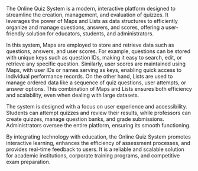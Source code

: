 The Online Quiz System is a modern, interactive platform designed to streamline the creation, management, and evaluation of quizzes. It leverages the power of Maps and Lists as data structures to efficiently organize and manage questions, answers, and scores, offering a user-friendly solution for educators, students, and administrators.

In this system, Maps are employed to store and retrieve data such as questions, answers, and user scores. For example, questions can be stored with unique keys such as question IDs, making it easy to search, edit, or retrieve any specific question. Similarly, user scores are maintained using Maps, with user IDs or names serving as keys, enabling quick access to individual performance records. On the other hand, Lists are used to manage ordered data like a sequence of quiz questions, user attempts, or answer options. This combination of Maps and Lists ensures both efficiency and scalability, even when dealing with large datasets.

The system is designed with a focus on user experience and accessibility. Students can attempt quizzes and review their results, while professors can create quizzes, manage question banks, and grade submissions. Administrators oversee the entire platform, ensuring its smooth functioning.

By integrating technology with education, the Online Quiz System promotes interactive learning, enhances the efficiency of assessment processes, and provides real-time feedback to users. It is a reliable and scalable solution for academic institutions, corporate training programs, and competitive exam preparation.
